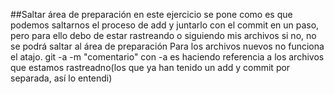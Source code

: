 
##Saltar área de preparación
en este ejercicio se pone como es que podemos saltarnos el proceso de add y juntarlo con el 
commit en un paso, pero para ello debo de estar rastreando o siguiendo mis archivos si no, no se 
podrá saltar al área de preparación
Para los archivos nuevos no funciona el atajo.
git -a -m "comentario"  con -a  es haciendo referencia a los archivos que estamos rastreadno(los que ya han tenido un add y commit por separada, así lo entendi)







